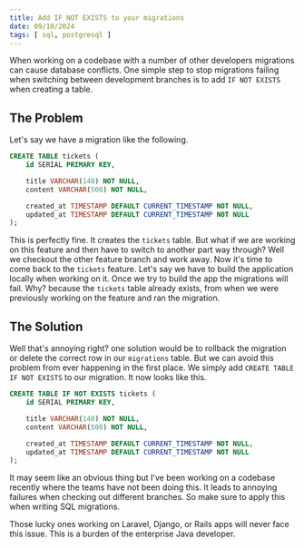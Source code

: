 ```yaml
---
title: Add IF NOT EXISTS to your migrations
date: 09/10/2024
tags: [ sql, postgresql ]
---
```


When working on a codebase with a number of other developers migrations can cause
database conflicts. One simple step to stop migrations failing when switching 
between development branches is to add `IF NOT EXISTS` when creating a table.

<!-- more -->

## The Problem

Let's say we have a migration like the following.

```sql
CREATE TABLE tickets (
    id SERIAL PRIMARY KEY,

    title VARCHAR(140) NOT NULL,
    content VARCHAR(500) NOT NULL,

    created_at TIMESTAMP DEFAULT CURRENT_TIMESTAMP NOT NULL,
    updated_at TIMESTAMP DEFAULT CURRENT_TIMESTAMP NOT NULL
);
```

This is perfectly fine. It creates the `tickets` table. But what if we are working on this
feature and then have to switch to another part way through? Well we checkout the other feature
branch and work away. Now it's time to come back to the `tickets` feature. Let's say we have
to build the application locally when working on it. Once we try to build the app the migrations
will fail. Why? because the `tickets` table already exists, from when we were previously working on
the feature and ran the migration.

## The Solution

Well that's annoying right? one solution would be to rollback the migration or delete the correct
row in our `migrations` table. But we can avoid this problem from ever happening in the first place.
We simply add `CREATE TABLE IF NOT EXISTS` to our migration. It now looks like this.

```sql
CREATE TABLE IF NOT EXISTS tickets (
    id SERIAL PRIMARY KEY,

    title VARCHAR(140) NOT NULL,
    content VARCHAR(500) NOT NULL,

    created_at TIMESTAMP DEFAULT CURRENT_TIMESTAMP NOT NULL,
    updated_at TIMESTAMP DEFAULT CURRENT_TIMESTAMP NOT NULL
);
```

It may seem like an obvious thing but I've been working on a codebase recently where the
teams have not been doing this. It leads to annoying failures when checking out different
branches. So make sure to apply this when writing SQL migrations.

Those lucky ones working on Laravel, Django, or Rails apps will never face this issue. This
is a burden of the enterprise Java developer.